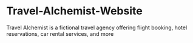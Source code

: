 # Travel-Alchemist-Website
Travel Alchemist is a fictional travel agency offering flight booking, hotel reservations, car rental services, and more
